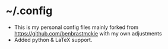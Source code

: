 # ~/.config 

- This is my personal config files mainly forked from https://github.com/benbrastmckie with my own adjustments 
- Added python & LaTeX support. 
